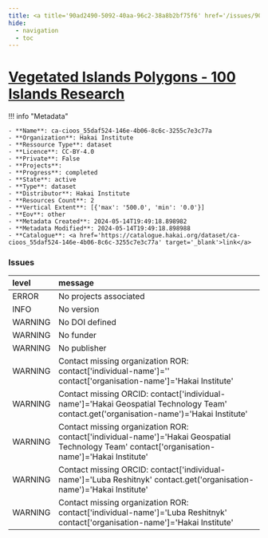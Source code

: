 ```yaml
---
title: <a title='90ad2490-5092-40aa-96c2-38a8b2bf75f6' href='/issues/90ad2490-5092-40aa-96c2-38a8b2bf75f6/' target='_blank'>Vegetated Islands Polygons - 100 Islands Research</a>
hide:
  - navigation
  - toc
---
```


# <a title='90ad2490-5092-40aa-96c2-38a8b2bf75f6' href='/issues/90ad2490-5092-40aa-96c2-38a8b2bf75f6/' target='_blank'>Vegetated Islands Polygons - 100 Islands Research</a>

<div id='map'></div>

!!! info "Metadata"
    
    - **Name**: ca-cioos_55daf524-146e-4b06-8c6c-3255c7e3c77a 
    - **Organization**: Hakai Institute 
    - **Ressource Type**: dataset 
    - **Licence**: CC-BY-4.0 
    - **Private**: False 
    - **Projects**:  
    - **Progress**: completed 
    - **State**: active 
    - **Type**: dataset 
    - **Distributor**: Hakai Institute 
    - **Resources Count**: 2 
    - **Vertical Extent**: [{'max': '500.0', 'min': '0.0'}] 
    - **Eov**: other 
    - **Metadata Created**: 2024-05-14T19:49:18.898982 
    - **Metadata Modified**: 2024-05-14T19:49:18.898988 
    - **Catalogue**: <a href='https://catalogue.hakai.org/dataset/ca-cioos_55daf524-146e-4b06-8c6c-3255c7e3c77a' target='_blank'>link</a> 

### Issues

| level   | message                                                                                                                                         |
|:--------|:------------------------------------------------------------------------------------------------------------------------------------------------|
| ERROR   | No projects associated                                                                                                                          |
| INFO    | No version                                                                                                                                      |
| WARNING | No DOI defined                                                                                                                                  |
| WARNING | No funder                                                                                                                                       |
| WARNING | No publisher                                                                                                                                    |
| WARNING | Contact missing organization ROR:  contact['individual-name']='' contact['organisation-name']='Hakai Institute'                                 |
| WARNING | Contact missing ORCID: contact['individual-name']='Hakai Geospatial Technology Team' contact.get('organisation-name')='Hakai Institute'         |
| WARNING | Contact missing organization ROR:  contact['individual-name']='Hakai Geospatial Technology Team' contact['organisation-name']='Hakai Institute' |
| WARNING | Contact missing ORCID: contact['individual-name']='Luba Reshitnyk' contact.get('organisation-name')='Hakai Institute'                           |
| WARNING | Contact missing organization ROR:  contact['individual-name']='Luba Reshitnyk' contact['organisation-name']='Hakai Institute'                   |

<script>
   document.addEventListener("DOMContentLoaded", function() {
    var map = L.map('map').setView([51.505, -125.09], 5);
    L.tileLayer('https://tile.openstreetmap.org/{z}/{x}/{y}.png', {
        maxZoom: 19,
        attribution: '&copy; <a href="http://www.openstreetmap.org/copyright">OpenStreetMap</a>'
    }).addTo(map);
    var geojsonFeature = {
        "type": "Feature",
        "properties": {
            "name" : "<a title='90ad2490-5092-40aa-96c2-38a8b2bf75f6' href='/issues/90ad2490-5092-40aa-96c2-38a8b2bf75f6/' target='_blank'>Vegetated Islands Polygons - 100 Islands Research</a>"
        },
        "geometry": {'type': 'Polygon', 'coordinates': [[[-128.6993408203125, 51.368351060511344], [-127.4908447265625, 51.368351060511344], [-127.4908447265625, 52.197506856993925], [-128.6993408203125, 52.197506856993925], [-128.6993408203125, 51.368351060511344]]]}
    }
    L.geoJSON(geojsonFeature).addTo(map);
   })
</script>